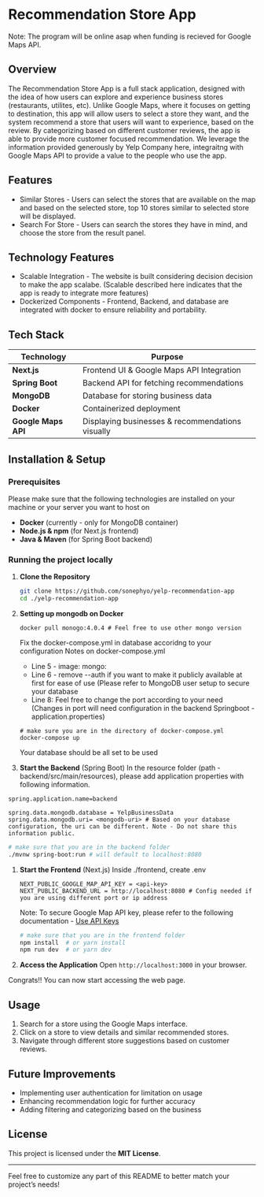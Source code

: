 # Recommendation Store App

Note: The program will be online asap when funding is recieved for Google Maps API.

## Overview
The Recommendation Store App is a full stack application, designed with the idea of how users can explore and experience business stores (restaurants, utilites, etc). Unlike Google Maps, where it focuses on getting to destination, this app will allow users to select a store they want, and the system recommend a store that users will want to experience, based on the review. By categorizing based on different customer reviews, the app is able to provide more customer focused recommendation. We leverage the information provided generously by Yelp Company here, integraitng with Google Maps API to provide a value to the people who use the app.

## Features
- Similar Stores - Users can select the stores that are available on the map and based on the selected store, top 10 stores similar to selected store will be displayed.
- Search For Store - Users can search the stores they have in mind, and choose the store from the result panel.

## Technology Features
- Scalable Integration - The website is built considering decision decision to make the app scalabe. (Scalable described here indicates that the app is ready to integrate more features)
- Dockerized Components - Frontend, Backend, and database are integrated with docker to ensure reliability and portability.


## Tech Stack
| Technology | Purpose |
|------------|---------|
| **Next.js** | Frontend UI & Google Maps API Integration |
| **Spring Boot** | Backend API for fetching recommendations |
| **MongoDB** | Database for storing business data |
| **Docker** | Containerized deployment|
| **Google Maps API** | Displaying businesses & recommendations visually |

## Installation & Setup
### Prerequisites
Please make sure that the following technologies are installed on your machine or your server you want to host on
- **Docker** (currently - only for MongoDB container)
- **Node.js & npm** (for Next.js frontend)
- **Java & Maven** (for Spring Boot backend)

### Running the project locally
1. **Clone the Repository**
   ```sh
   git clone https://github.com/sonephyo/yelp-recommendation-app
   cd ./yelp-recommendation-app
   ```
2. **Setting up mongodb on Docker**
    ```
    docker pull monogo:4.0.4 # Feel free to use other mongo version 
    ```
    Fix the docker-compose.yml in database accoridng to your configuration
    Notes on docker-compose.yml
    - Line 5 - image: mongo:<version> 
    - Line 6 - remove --auth if you want to make it publicly available at first for ease of use (Please refer to MongoDB user setup to secure your database
    - Line 8: Feel free to change the port according to your need (Changes in port will need configuration in the backend Springboot - application.properties)
   ```
   # make sure you are in the directory of docker-compose.yml
   docker-compose up
   ```
   Your database should be all set to be used

3. **Start the Backend** (Spring Boot)
   In the resource folder (path - backend/src/main/resources), please add application properties with following information.
  ```
  spring.application.name=backend

spring.data.mongodb.database = YelpBusinessData
spring.data.mongodb.uri= <mongodb-uri> # Based on your database configuration, the uri can be different. Note - Do not share this information public.
  ```
   ```sh
   # make sure that you are in the backend folder
   ./mvnw spring-boot:run # will default to localhost:8080
   ```


1. **Start the Frontend** (Next.js)
   Inside ./frontend, create .env
   ```
   NEXT_PUBLIC_GOOGLE_MAP_API_KEY = <api-key>
   NEXT_PUBLIC_BACKEND_URL = http://localhost:8080 # Config needed if you are using different port or ip address
   ``` 
   Note: To secure Google Map API key, please refer to the following documentation  - [Use API Keys](https://developers.google.com/maps/documentation/embed/get-api-key)
   ```sh
   # make sure that you are in the frontend folder
   npm install  # or yarn install
   npm run dev  # or yarn dev
   ```
2. **Access the Application**
   Open `http://localhost:3000` in your browser.

Congrats!! You can now start accessing the web page.

## Usage
1. Search for a store using the Google Maps interface.
2. Click on a store to view details and similar recommended stores.
3. Navigate through different store suggestions based on customer reviews.

## Future Improvements
- Implementing user authentication for limitation on usage
- Enhancing recommendation logic for further accuracy
- Adding filtering and categorizing based on the business

## License
This project is licensed under the **MIT License**.

---

Feel free to customize any part of this README to better match your project’s needs!